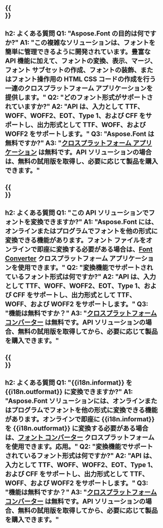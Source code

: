 ﻿---
translation: true
deploy: false
---

{{<section faq>}}
---
h2: よくある質問
Q1: "Aspose.Font の目的は何ですか?"
A1: "この複雑なソリューションは、フォントを簡単に管理できるように開発されています。豊富な API 機能に加えて、フォントの変換、表示、マージ、フォント サブセットの作成、フォントの装飾、またはフォント操作用の HTML CSS コードの作成を行う一連のクロスプラットフォーム アプリケーションを提供します。"
Q2: "どのフォント形式がサポートされていますか?"
A2: "API は、入力として TTF、WOFF、WOFF2、EOT、Type 1、および CFF をサポートし、出力形式として TTF、WOFF、および WOFF2 をサポートします。"
Q3: "Aspose.Font は無料ですか?"
A3: "[クロスプラットフォーム アプリケーション](https://products.aspose.app/font/applications) は無料です。API ソリューションの場合は、無料の試用版を取得し、必要に応じて製品を購入できます。"
---

{{<section faq-converter>}}
---
h2: よくある質問
Q1: "この API ソリューションでフォントを変換できますか?"
A1: "Aspose.Font には、オンラインまたはプログラムでフォントを他の形式に変換できる機能があります。フォント ファイルをオンラインで即座に変換する必要がある場合は、[Font Converter](https://products.aspose.app/font/conversion/) クロスプラットフォーム アプリケーションを使用できます。"
Q2: "変換機能でサポートされているフォント形式は何ですか?"
A2: "API は、入力として TTF、WOFF、WOFF2、EOT、Type 1、および CFF をサポートし、出力形式として TTF、WOFF、および WOFF2 をサポートします。"
Q3: "機能は無料ですか？"
A3: "[クロスプラットフォーム コンバーター](https://products.aspose.app/font/conversion) は無料です。API ソリューションの場合、無料の試用版を取得してから、必要に応じて製品を購入できます。"
---

{{<section faq-converter-child>}}
---
h2: よくある質問
Q1: "{{i18n.informat}} を {{i18n.outformat}} に変換できますか?"
A1: "Aspose.Font ソリューションには、オンラインまたはプログラムでフォントを他の形式に変換できる機能があります。オンラインで即座に {{i18n.informat}} を {{i18n.outformat}} に変換する必要がある場合は、[フォント コンバーター](https://products.aspose.app/font/conversion/) クロスプラットフォームを使用できます。応用。"
Q2: "変換機能でサポートされているフォント形式は何ですか?"
A2: "API は、入力として TTF、WOFF、WOFF2、EOT、Type 1、および CFF をサポートし、出力形式として TTF、WOFF、および WOFF2 をサポートします。"
Q3: "機能は無料ですか？"
A3: "[クロスプラットフォーム コンバーター](https://products.aspose.app/font/conversion) は無料です。API ソリューションの場合、無料の試用版を取得してから、必要に応じて製品を購入できます。"
---